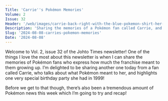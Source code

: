 ```yaml
---
Title: 'Carrie''s Pokémon Memories'
Volume: 2
Issue: 32
Header: '/web/images/carrie-back-right-with-the-blue-pokemon-shirt-her-brother-and-her-friends-come-together-to-celebrate.jpeg'
Description: 'Sharing the memories of a Pokémon fan called Carrie, and her awesome Pokémon-themed birthday party in 1999! Plus, a recap of the latest Pokémon news'
Slug: '2024-08-08-carries-pokemon-memories'
Date: '2024-08-08'
---
```

Welcome to Vol. 2, issue 32 of the Johto Times newsletter! One of the things I love the most about this newsletter is when I can share the memories of Pokémon fans who express how much the franchise meant to them growing up. I’m delighted to be sharing another one today from a fan called Carrie, who talks about what Pokémon meant to her, and highlights one very special birthday party she had in 1999!

Before we get to that though, there’s also been a tremendous amount of Pokémon news this week which I’m going to try and recap!
